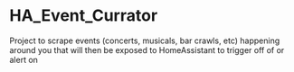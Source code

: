# HA_Event_Currator
Project to scrape events (concerts, musicals, bar crawls, etc) happening around you that will then be exposed to HomeAssistant to trigger off of or alert on
